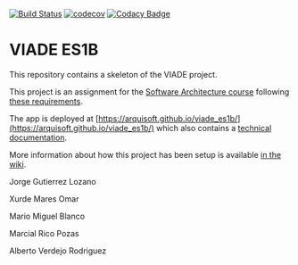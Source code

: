 [![Build Status](https://travis-ci.org/Arquisoft/viade_es1b.svg?branch=master)](https://travis-ci.org/Arquisoft/viade_es1b)
[![codecov](https://codecov.io/gh/Arquisoft/viade_es1b/branch/master/graph/badge.svg)](https://codecov.io/gh/Arquisoft/viade_es1b)
[![Codacy Badge](https://api.codacy.com/project/badge/Grade/380caaf42b344b7c964ea938c5ce379b)](https://www.codacy.com/gh/Arquisoft/viade_es1b?utm_source=github.com&amp;utm_medium=referral&amp;utm_content=Arquisoft/viade_es1b&amp;utm_campaign=Badge_Grade)

# VIADE ES1B

This repository contains a skeleton of the VIADE project.

This project is an assignment for the [Software Architecture course](https://arquisoft.github.io/) following [these requirements](https://labra.solid.community/public/SoftwareArchitecture/AssignmentDescription/).

The app is deployed at [https://arquisoft.github.io/viade_es1b/](https://arquisoft.github.io/viade_es1b/) which also contains a [technical documentation](https://arquisoft.github.io/viade_es1b/docs).

More information about how this project has been setup is available [in the wiki](https://github.com/Arquisoft/viade_es1b/wiki).

Jorge Gutierrez Lozano

Xurde Mares Omar

Mario Miguel Blanco

Marcial Rico Pozas

Alberto Verdejo Rodriguez
